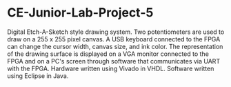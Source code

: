 # CE-Junior-Lab-Project-5
Digital Etch-A-Sketch style drawing system.  Two potentiometers are used to draw on a 255 x 255 pixel canvas.  A USB keyboard connected to the FPGA can change the cursor width, canvas size, and ink color.  The representation of the drawing surface is displayed on a VGA monitor connected to the FPGA and on a PC's screen through software that communicates via UART with the FPGA.
Hardware written using Vivado in VHDL.
Software written using Eclipse in Java.
